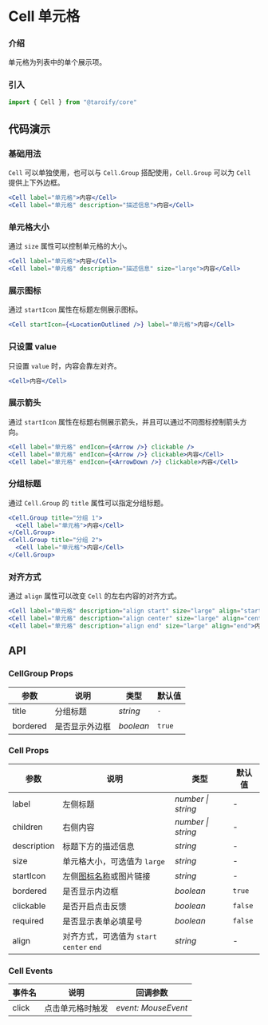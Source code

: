 # Cell 单元格

### 介绍

单元格为列表中的单个展示项。

### 引入

```jsx
import { Cell } from "@taroify/core"
```

## 代码演示

### 基础用法

`Cell` 可以单独使用，也可以与 `Cell.Group` 搭配使用，`Cell.Group` 可以为 `Cell` 提供上下外边框。

```jsx
<Cell label="单元格">内容</Cell>
<Cell label="单元格" description="描述信息">内容</Cell>
```

### 单元格大小

通过 `size` 属性可以控制单元格的大小。

```jsx
<Cell label="单元格">内容</Cell>
<Cell label="单元格" description="描述信息" size="large">内容</Cell>
```

### 展示图标

通过 `startIcon` 属性在标题左侧展示图标。

```jsx
<Cell startIcon={<LocationOutlined />} label="单元格">内容</Cell>
```

### 只设置 value

只设置 `value` 时，内容会靠左对齐。

```jsx
<Cell>内容</Cell>
```

### 展示箭头

通过 `startIcon` 属性在标题右侧展示箭头，并且可以通过不同图标控制箭头方向。

```jsx
<Cell label="单元格" endIcon={<Arrow />} clickable />
<Cell label="单元格" endIcon={<Arrow />} clickable>内容</Cell>
<Cell label="单元格" endIcon={<ArrowDown />} clickable>内容</Cell>
```

### 分组标题

通过 `Cell.Group` 的 `title` 属性可以指定分组标题。

```jsx
<Cell.Group title="分组 1">
  <Cell label="单元格">内容</Cell>
</Cell.Group>
<Cell.Group title="分组 2">
  <Cell label="单元格">内容</Cell>
</Cell.Group>
```

### 对齐方式

通过 `align` 属性可以改变 `Cell` 的左右内容的对齐方式。

```jsx
<Cell label="单元格" description="align start" size="large" align="start">内容</Cell>
<Cell label="单元格" description="align center" size="large" align="center">内容</Cell>
<Cell label="单元格" description="align end" size="large" align="end">内容</Cell>
```

## API

### CellGroup Props

| 参数   | 说明           | 类型      | 默认值 |
| ------ | -------------- | --------- | ------ |
| title  | 分组标题       | _string_  | `-`    |
| bordered | 是否显示外边框 | _boolean_ | `true` |

### Cell Props

| 参数 | 说明 | 类型 | 默认值 |
| --- | --- | --- | --- |
| label | 左侧标题 | _number \| string_ | - |
| children | 右侧内容 | _number \| string_ | - |
| description | 标题下方的描述信息 | _string_ | - |
| size | 单元格大小，可选值为 `large` | _string_ | - |
| startIcon | 左侧[图标名称](/components/icon)或图片链接 | _string_ | - |
| bordered | 是否显示内边框 | _boolean_ | `true` |
| clickable | 是否开启点击反馈 | _boolean_ | `false` |
| required | 是否显示表单必填星号 | _boolean_ | `false` |
| align | 对齐方式，可选值为 `start` `center` `end` | _string_ | - |

### Cell Events

| 事件名 | 说明             | 回调参数            |
| ------ | ---------------- | ------------------- |
| click  | 点击单元格时触发 | _event: MouseEvent_ |
